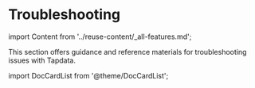 # Troubleshooting

import Content from '../reuse-content/_all-features.md';

<Content />

This section offers guidance and reference materials for troubleshooting issues with Tapdata.

import DocCardList from '@theme/DocCardList';

<DocCardList />